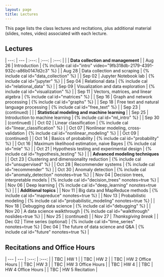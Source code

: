 ```yaml
---
layout: page
title: Lectures
---
```

This page lists the class lectures and recitations, plus additional material (slides, notes, video) associated with each lecture.

## Lectures

| ---: | --- | :---: | :---: | :---: |
| | **Data collection and management** |
| Aug 26 | Introduction  | {% include cal id="intro" video="9fb318db-2179-4391-932c-a86b0147d2c3" %} |
| Aug 28 | Data collection and scraping | {% include cal id="data_collection" %} |
| Sep 02 | Jupyter Notebook lab |  {% include cal id="jupyter" %} |
| Sep 04 | Relational data |  {% include cal id="relational_data" %} |
| Sep 09 | Visualization and data exploration | {% include cal id="visualization" %} |
| Sep 11 | Vectors, matrices, and linear algebra | {% include cal id="matrices" %} |
| Sep 16 | Graph and network processing | {% include cal id="graphs" %} |
| Sep 18 | Free text and natural language processing | {% include cal id="free_text" %} |
| Sep 23 | (continued) |
| | **Statistical modeling and machine learning** |
| Sep 25 | Introduction to machine learning | {% include cal id="ml_intro" %} |
| Sep 30 | (continued) |
| Oct 02 | Linear classification | {% include cal id="linear_classification" %} |
| Oct 07 | Nonlinear modeling, cross-validation | {% include cal id="nonlinear_modeling" %} |
| Oct 09 | (continued) |
| Oct 14 | Basics of probability | {% include cal id="probability" %} |
| Oct 16 | Maximum likelihood estimation, naive Bayes | {% include cal id="mle" %} |
| Oct 21 | Hypothesis testing and experimental design | {% include cal id="hypothesis_testing" %} |
| | **Advanced modeling techniques** |
| Oct 23 | Clustering and dimensionality reduction | {% include cal id="unsupervised" %} |
| Oct 28  | Recommender systems | {% include cal id="recommender" %} |
| Oct 30 | Anomaly detection | {% include cal id="anomaly_detection" nonotes=true %} |
| Nov 04  | Decision trees, interpretable models | {% include cal id="decision_trees" nonotes=true %} |
| Nov 06 | Deep learning | {% include cal id="deep_learning" nonotes=true %} |
| | **Additional topics** |
| Nov 11 | Big data and MapReduce methods | {% include cal id="mapreduce" nonotes=true %} |
| Nov 13 | Probabilistic modeling | {% include cal id="probabilistic_modeling" nonotes=true %} |
| Nov 18 | Debugging data science | {% include cal id="debugging" %} |
| Nov 20 | A data science walkthrough | {% include cal id="walkthrough" noslides=true %} |
| Nov 25 | (continued) |
| Nov 27 | *Thanksgiving break* |
| Dec 02 | Time series (optional) | {% include cal id="time_series" nonotes=true %}
| Dec 04 | The future of data science and Q&A | {% include cal id="future" nonotes=true %} |

## Recitations and Office Hours

| --- | --- | :---: | :---: |
| TBC | HW 1 |
| TBC | HW 2 |
| TBC | HW 2 Office Hours |
| TBC | HW 3 |
| TBC | HW 3 Office Hours |
| TBC | HW 4 |
| TBC | HW 4 Office Hours |
| TBC | HW 5 Recitation |
